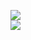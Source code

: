 [![](https://img.shields.io/badge/Made%20With-Github%20Spray-lightgrey.svg?style=for-the-badge&logo=github)](https://github.com/Annihil/github-spray#14169)  
[![](https://i.imgur.com/2DrTn0Z.gif)](https://github.com/Annihil/github-spray)
